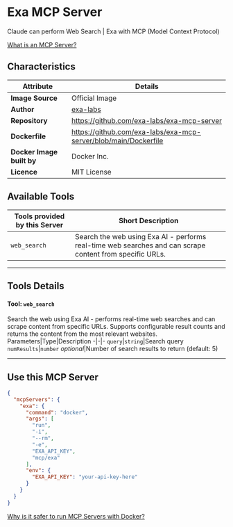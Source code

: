 # Exa MCP Server

Claude can perform Web Search | Exa with MCP (Model Context Protocol)

[What is an MCP Server?](https://www.anthropic.com/news/model-context-protocol)

## Characteristics
Attribute|Details|
|-|-|
**Image Source**|Official Image
|**Author**|[exa-labs](https://github.com/exa-labs)
**Repository**|https://github.com/exa-labs/exa-mcp-server
**Dockerfile**|https://github.com/exa-labs/exa-mcp-server/blob/main/Dockerfile
**Docker Image built by**|Docker Inc.
**Licence**|MIT License

## Available Tools
Tools provided by this Server|Short Description
-|-
`web_search`|Search the web using Exa AI - performs real-time web searches and can scrape content from specific URLs.|

---
## Tools Details

#### Tool: **`web_search`**
Search the web using Exa AI - performs real-time web searches and can scrape content from specific URLs. Supports configurable result counts and returns the content from the most relevant websites.
Parameters|Type|Description
-|-|-
`query`|`string`|Search query
`numResults`|`number` *optional*|Number of search results to return (default: 5)

---
## Use this MCP Server

```json
{
  "mcpServers": {
    "exa": {
      "command": "docker",
      "args": [
        "run",
        "-i",
        "--rm",
        "-e",
        "EXA_API_KEY",
        "mcp/exa"
      ],
      "env": {
        "EXA_API_KEY": "your-api-key-here"
      }
    }
  }
}
```

[Why is it safer to run MCP Servers with Docker?](https://www.docker.com/blog/the-model-context-protocol-simplifying-building-ai-apps-with-anthropic-claude-desktop-and-docker/)
